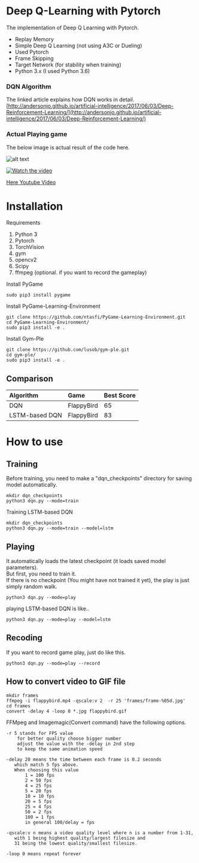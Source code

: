 # Deep Q-Learning with Pytorch

The implementation of Deep Q Learning with Pytorch. 

* Replay Memory 
* Simple Deep Q Learning (not using A3C or Dueling) 
* Used Pytorch
* Frame Skipping 
* Target Network (for stability when training)
* Python 3.x (I used Python 3.6)

### DQN Algorithm
The linked article explains how DQN works in detail.<br>
[http://andersonjo.github.io/artificial-intelligence/2017/06/03/Deep-Reinforcement-Learning/](http://andersonjo.github.io/artificial-intelligence/2017/06/03/Deep-Reinforcement-Learning/)

### Actual Playing game
The below image is actual result of the code here. 

![alt text](./images/flappybird.gif?raw=true)

[![Watch the video](http://img.youtube.com/vi/MkE6bnK7_DE/0.jpg)](https://youtu.be/MkE6bnK7_DE)

[Here Youtube Video](https://youtu.be/MkE6bnK7_DE)


# Installation

Requirements 

1. Python 3
2. Pytorch 
3. TorchVision
4. gym
5. opencv2 
6. Scipy
7. ffmpeg (optional. if you want to record the gameplay)


Install PyGame

```
sudo pip3 install pygame
```

Install PyGame-Learning-Environment

```
git clone https://github.com/ntasfi/PyGame-Learning-Environment.git
cd PyGame-Learning-Environment/
sudo pip3 install -e .
```

Install Gym-Ple

```
git clone https://github.com/lusob/gym-ple.git
cd gym-ple/
sudo pip3 install -e .
```
## Comparison

| Algorithm | Game | Best Score | 
|:----------|:-----|:-----------|
| DQN       | FlappyBird | 65   |
| LSTM-based DQN | FlappyBird | 83 |

# How to use

## Training

Before training, you need to make a "dqn_checkpoints" directory for saving model automatically. 

```
mkdir dqn_checkpoints
python3 dqn.py --mode=train
```

Training LSTM-based DQN

```
mkdir dqn_checkpoints
python3 dqn.py --mode=train --model=lstm
```

## Playing 

It automatically loads the latest checkpoint (it loads saved model parameters). <br>
But first, you need to train it.<br>
If there is no checkpoint (You might have not trained it yet), the play is just simply random walk. 

```
python3 dqn.py --mode=play
```

playing LSTM-based DQN is like.. 

```
python3 dqn.py --mode=play --model=lstm
```

## Recoding

If you want to record game play, just do like this. 

```
python3 dqn.py --mode=play --record 
```

## How to convert video to GIF file

```
mkdir frames
ffmpeg -i flappybird.mp4 -qscale:v 2  -r 25 'frames/frame-%05d.jpg'
cd frames
convert -delay 4 -loop 0 *.jpg flappybird.gif
```

FFMpeg and Imagemagic(Convert command) have the following options. 

```
-r 5 stands for FPS value
    for better quality choose bigger number
    adjust the value with the -delay in 2nd step
    to keep the same animation speed

-delay 20 means the time between each frame is 0.2 seconds
   which match 5 fps above.
   When choosing this value
       1 = 100 fps
       2 = 50 fps
       4 = 25 fps
       5 = 20 fps
       10 = 10 fps
       20 = 5 fps
       25 = 4 fps
       50 = 2 fps
       100 = 1 fps
       in general 100/delay = fps

-qscale:v n means a video quality level where n is a number from 1-31, 
   with 1 being highest quality/largest filesize and 
   31 being the lowest quality/smallest filesize.

-loop 0 means repeat forever
```
